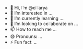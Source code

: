 - 👋 Hi, I’m @cillarya
- 👀 I’m interested in ...
- 🌱 I’m currently learning ...
- 💞️ I’m looking to collaborate on ...
- 📫 How to reach me ...
- 😄 Pronouns: ...
- ⚡ Fun fact: ...

<!---
cillarya/cillarya is a ✨ special ✨ repository because its `README.md` (this file) appears on your GitHub profile.
You can click the Preview link to take a look at your changes.
--->
